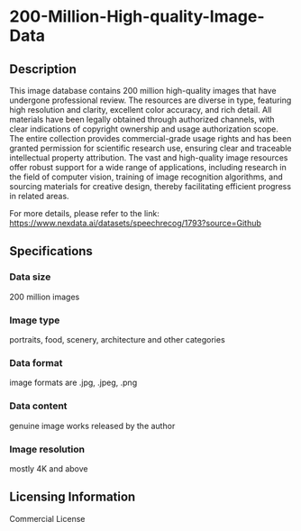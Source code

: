 # 200-Million-High-quality-Image-Data

## Description
This image database contains 200 million high-quality images that have undergone professional review. The resources are diverse in type, featuring high resolution and clarity, excellent color accuracy, and rich detail. All materials have been legally obtained through authorized channels, with clear indications of copyright ownership and usage authorization scope. The entire collection provides commercial-grade usage rights and has been granted permission for scientific research use, ensuring clear and traceable intellectual property attribution. The vast and high-quality image resources offer robust support for a wide range of applications, including research in the field of computer vision, training of image recognition algorithms, and sourcing materials for creative design, thereby facilitating efficient progress in related areas.

For more details, please refer to the link: https://www.nexdata.ai/datasets/speechrecog/1793?source=Github

## Specifications
### Data size
200 million images
### Image type
portraits, food, scenery, architecture and other categories
### Data format
image formats are .jpg, .jpeg, .png
### Data content
genuine image works released by the author
### Image resolution
mostly 4K and above

## Licensing Information
Commercial License


























